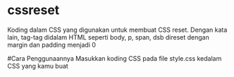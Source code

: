 # cssreset
Koding dalam CSS yang digunakan untuk membuat CSS reset. Dengan kata lain, tag-tag didalam HTML seperti body, p, span, dsb direset dengan margin dan padding menjadi 0

#Cara Penggunaannya
Masukkan koding CSS pada file style.css kedalam CSS yang kamu buat

